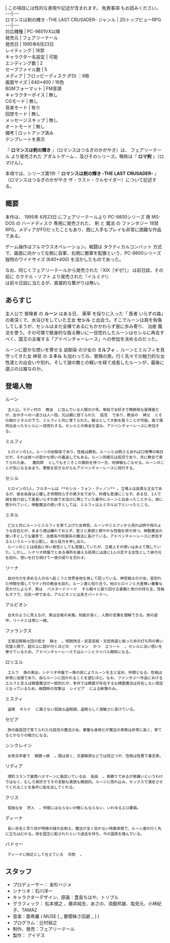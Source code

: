 |  この項目には性的な表現や記述が含まれます。  免責事項  もお読みください。  
---|---  
ロマンスは剣の輝き -THE LAST CRUSADER-  ジャンル  |  2DトップビューRPG   
---|---  
対応機種  |  PC-9801VX以降   
発売元  |  フェアリーテール   
発売日  |  1995年6月23日     
レイティング  |  18禁   
キャラクター名設定  |  可能   
エンディング数  |  2   
セーブファイル数  |  5   
メディア  |  フロッピーディスク  (FD) ：8枚   
画面サイズ  |  640*400 / 16色   
BGMフォーマット  |  FM音源   
キャラクターボイス  |  無し   
CGモード  |  無し   
音楽モード  |  有り   
回想モード  |  無し   
メッセージスキップ  |  無し   
オートモード  |  無し   
備考  |  ロットアップ済み   
テンプレートを表示  
  
『 **ロマンスは剣の輝き** 』（ロマンスはつるぎのかがやき）は、  フェアリーテール  より発売された  アダルトゲーム  、及びそのシリーズ。略称は『
**ロマ剣** 』（ロマけん）。

本項では、シリーズ第1作『 **ロマンスは剣の輝き -THE LAST CRUSADER-** 』（ロマンスはつるぎのかがやき
ザ・ラスト・クルセイダー）について記述する。

##  概要  

本作は、  1995年  6月23日    にフェアリーテールより  PC-9800シリーズ  用  MS-DOS  の  ハードディスク
専用に発売された、  剣  と  魔法  の  ファンタジー  18禁  RPG。メディアがFDだったこともあり、既に入手もプレイも非常に困難な作品である。

ゲーム操作はフルマウスオペレーション。戦闘は  タクティカルコンバット
方式で、画面に向かって左側に自軍、右側に敵軍を配置という、PC-9800シリーズ独特のワイドサイズ (640*400) を活かしたものであった。

なお、同じくフェアリーテールから発売された『XIX［ギゼ!］』    は前日談、その前に  カクテル・ソフト  より発売された『イルミナ!』  
は前々日談に当たるが、直接的な繋がりは無い。

##  あらすじ  

主人公で  冒険者  の **ルーン** はある日、  薬草  を採りに入った「  医者  いらずの森」の奥深くで、水浴びをしていた王女 **セシル**
と出会う。そこでルーンは肩を負傷してしまうが、セシルはまだ全裸であるにもかかわらず彼に歩み寄り、  治癒
魔法を使う。その可憐で献身的な振る舞いに一目惚れしたルーンはセシルに再会すべく、国王の主催する「アドベンチャーレース」への参加を決めるのだった。

ルーンに密かな想いを寄せる  幼馴染  の少女の **ミルフィ** 、ルーンとミルフィを見守ってきた女  神官  の **ミネル**
も加わっての、冒険の旅。行く先々での魅力的な女性達との出会いや別れ、そして謎の敵との戦いを経て成長したルーンが、最後に選ぶのは誰なのか。

##  登場人物  

ルーン

     主人公。ラティ村の  教会  に住んでいる人間の少年。単純で女好きで無鉄砲な冒険者だが、女の子への一途さは人一倍。元は親に捨てられた  孤児  であり、教会の  神父  とその娘のミネルの下で、ミルフィと共に育てられた。戦士として大剣を扱うことが可能。森で偶然出会ったセシルに一目惚れする。セシルとの再会を望み、アドベンチャーレースに参加する。 
ミルフィ

     ヒロインの1人。ルーンの幼馴染であり、性格は勝気。ルーンとは暇さえあれば口喧嘩の毎日だが、それは彼への密かな想いの裏返しでもある。ルーン同様元は孤児であり、共に教会で育てられた身。  魔術師  としてもそこそこの腕前を持つ一方、肉弾戦もこなせる。ルーンのことが気になるあまり、悪態を突きながらもアドベンチャーレースに同行する。 
セシル

     ヒロインの1人。フルネームは **セシル・フォン・ディノン** 。立場上は高貴な王女であるが、彼女自身は心優しき世間知らずの美少女であり、料理も普通にこなす。ある日、1人で城を抜け出して医者いらずの森で水浴びに興じていた最中にルーンと出会ったことから、彼に惹かれていく。神聖魔法の使い手としては、ミルフィ以上ミネル以下といったところ。 
ミネル

     亡父と共にルーンとミルフィを育て上げた女神官。ルーンやミルフィから見れば姉や母のような存在だが、あまり歳は離れておらず、若さと美貌と穏やかな性格を併せ持つ。神聖魔法の使い手としても優秀で、治癒系や防御系の魔法に長けている。アドベンチャーレースに参加するというルーンを心配し、自ら協力を申し出た。 
     ルーンのことは成長に伴い男性としても意識していたが、立場上その想いはあえて隠していた。しかし、シナリオ終盤でとある場所を越える前夜には遂に1人の恋する女性として彼の元を訪れ、想いを打ち明けて一夜の契りを交わす。 
リーナ

     自分の力を求める人の元へ赴こうと世界各地を旅して回っている、神官戦士の少女。昔別れた仲間を探してラティ村の教会を訪れ、ルーン達と知り合う。他のヒロインと大差無い華奢な見かけによらず、実は  バスタードソード  すら軽々と振り回せる豪腕と体力の持ち主。性格もタフで、元気一杯である。アルビオンとは良きパートナー。 
アルビオン

     白犬のように見えるが、実は白竜の末裔。知能が高く、人間の言葉を理解できる。旅の道中、リーナとは常に一緒。 
ファランクス

     王室近衛騎士団の若き  騎士  。明朗快活・武芸百般・文武両道と揃った非の打ち所の無い完璧人間で、超の上に超が付くほどの  イケメン  かつ  エリート  。セシルに淡い想いを寄せているため、アドベンチャーレースではルーンとライバル関係になる。 
ロリエル

     エルフ  族の美女。シナリオ中盤で一族の掟によりルーンを主と定め、仲間となる。性格は非常に従順であり、自らルーンに抱かれることを望むほど。なお、ファンタジー作品におけるエルフと言えば精霊魔法が一般的だが、本作では精霊が存在するも精霊魔法は存在しない設定となっているため、戦闘時の攻撃は  レイピア  による斬撃のみ。 
ミスティ

     盗賊  ギルド  に属さない孤独な盗賊娘。盗賊らしく俊敏さに長けている。 
セピア

     旅の曲芸団で育てられた元孤児の魔法少女。華奢な身体だが魔法の素質は非常に高く、育てるとかなりの戦力になる。 
シンクレイン

     女老古学者で  眼鏡っ娘  。頭は良く、文書解読などでは役立つが、性格は性悪で毒舌家。 
リディア

     港町ユランで豪商ハヌマーンに盾突いている女  船長  。男勝りであるが男嫌いというわけではなく、むしろ男好きでその言動も美貌も開放的。ルーンに惚れ込み、セックスで満足させてくれることを条件に船を出してくれる。 
クリス

     孤独な女  狩人  。仲間にはならないが敵にもならない、いわゆるエロ要員。 
ディーナ

     長い赤毛と吊り目が特徴の謎の女剣士。魔法が全く効かない特異体質で、ルーン達の行く先に立ちはだかる。母を国王に殺されたという過去を持ち、今の国政を憎んでいる。 
バドゥー

     ディーナに側近として仕えている  司祭  。 

##  スタッフ  

  * プロデューサー：  金杉ハジメ 
  * シナリオ：石川洋一 
  * キャラクターデザイン、原画：豊島ちはや、トリプル 
  * グラフィック：  松本規之  、藤井純生、あさの、須磨邦雄、塩見元、小林紀子、TAMA2 
  * 音楽：亜希羅 (  MUSE  [ _ 要曖昧さ回避  _ ]  ) 
  * プログラム：辻村裕之 
  * 制作、発売：フェアリーテール 
  * 製作：  アイデス 

